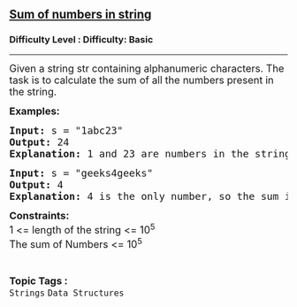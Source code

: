 <h2><a href="https://www.geeksforgeeks.org/problems/sum-of-numbers-in-string-1587115621/1?page=1&category=Arrays,Strings,Linked%20List,Stack,Queue&difficulty=Basic&status=unsolved&sortBy=submissions">Sum of numbers in string</a></h2><h3>Difficulty Level : Difficulty: Basic</h3><hr><div class="problems_problem_content__Xm_eO"><p><span style="font-size: 18px;">Given a string&nbsp;str&nbsp;containing alphanumeric characters. The task is to calculate the sum of all the numbers present in the string.</span></p>
<p><span style="font-size: 18px;"><strong>Examples:</strong></span></p>
<pre><span style="font-size: 18px;"><strong>Input: </strong>s = "1abc23"
<strong>Output: </strong>24<strong>
Explanation: </strong>1 and 23 are numbers in the string which is added to get the sum as 24.</span>
</pre>
<pre><span style="font-size: 18px;"><strong>Input: </strong>s = "geeks4geeks"
<strong>Output: </strong>4<strong>
Explanation: </strong>4 is the only number, so the sum is 4.</span></pre>
<p><span style="font-size: 18px;"><strong>Constraints:</strong><br>1 &lt;= length of the string &lt;= 10<sup>5</sup><br>The sum of Numbers &lt;= 10<sup>5</sup></span></p></div><br><p><span style=font-size:18px><strong>Topic Tags : </strong><br><code>Strings</code>&nbsp;<code>Data Structures</code>&nbsp;